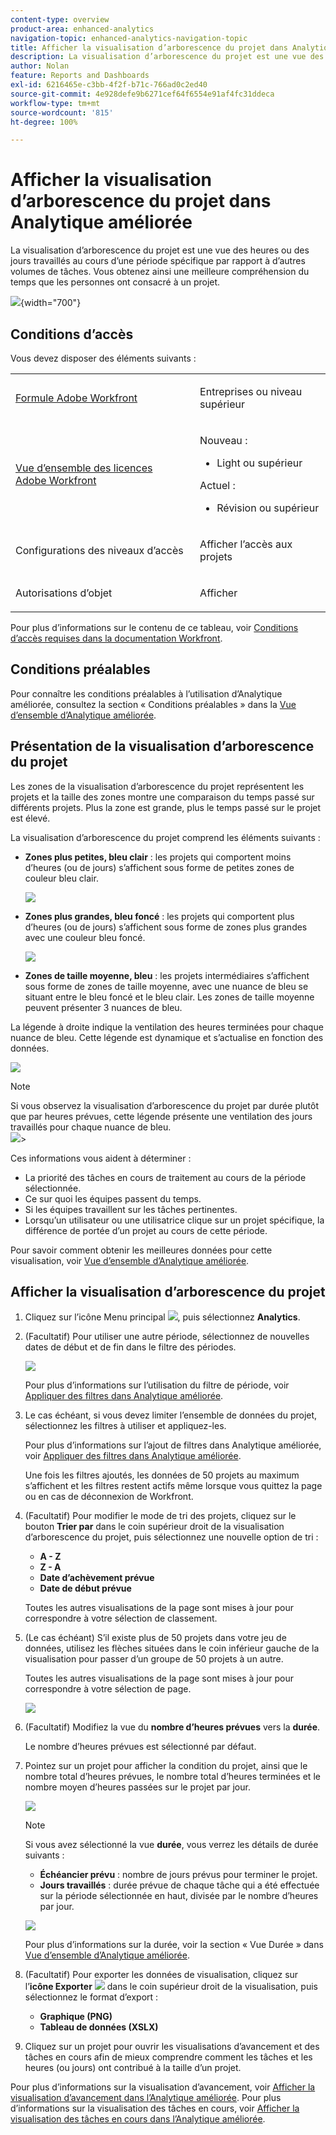 ```yaml
---
content-type: overview
product-area: enhanced-analytics
navigation-topic: enhanced-analytics-navigation-topic
title: Afficher la visualisation d’arborescence du projet dans Analytique améliorée
description: La visualisation d’arborescence du projet est une vue des heures ou des jours travaillés au cours d’une période spécifique par rapport à d’autres volumes de tâches. Vous obtenez ainsi une meilleure compréhension du temps que les personnes ont consacré à un projet.
author: Nolan
feature: Reports and Dashboards
exl-id: 6216465e-c3bb-4f2f-b71c-766ad0c2ed40
source-git-commit: 4e928defe9b6271cef64f6554e91af4fc31ddeca
workflow-type: tm+mt
source-wordcount: '815'
ht-degree: 100%

---
```


# Afficher la visualisation d’arborescence du projet dans Analytique améliorée

<!-- Audited: 12/2023 -->

La visualisation d’arborescence du projet est une vue des heures ou des jours travaillés au cours d’une période spécifique par rapport à d’autres volumes de tâches. Vous obtenez ainsi une meilleure compréhension du temps que les personnes ont consacré à un projet.

![](assets/project-treemap-350x126.png){width="700"}

## Conditions d’accès

Vous devez disposer des éléments suivants :

<table style="table-layout:auto"> 
 <col> 
 <col> 
 <tbody> 
  <tr> 
   <td role="rowheader"><a href="https://www.workfront.com/plans?lang=fr" target="_blank">Formule Adobe Workfront</a></td> 
   <td> <p>Entreprises ou niveau supérieur</p> </td> 
  </tr> 
  <tr> 
   <td role="rowheader"><a href="../administration-and-setup/add-users/access-levels-and-object-permissions/wf-licenses.md" class="MCXref xref">Vue d’ensemble des licences Adobe Workfront</a></td> 
   <td>   <p>Nouveau :</p> 
   <ul><li>Light ou supérieur</li></ul>
   <p>Actuel :</p>
   <ul><li>Révision ou supérieur</li></ul>
 </td> 
  </tr> 
  <tr> 
   <td role="rowheader">Configurations des niveaux d’accès</td> 
   <td> <p>Afficher l’accès aux projets</p> <!--<p>Note: If you still don't have access, ask your Workfront administrator if they set additional restrictions in your access level.<br>For information on how a Workfront administrator can change your access level, see <a href="../administration-and-setup/add-users/configure-and-grant-access/create-modify-access-levels.md" class="MCXref xref">Create or modify custom access levels</a>.</p>--> </td> 
  </tr> 
  <tr> 
   <td role="rowheader">Autorisations d’objet</td> 
   <td> <p>Afficher</p> <!--<p>For information on requesting additional access, see <a href="../workfront-basics/grant-and-request-access-to-objects/request-access.md" class="MCXref xref">Request access to objects </a>.</p>--> </td> 
  </tr> 
 </tbody> 
</table>

Pour plus d’informations sur le contenu de ce tableau, voir [Conditions d’accès requises dans la documentation Workfront](/help/quicksilver/administration-and-setup/add-users/access-levels-and-object-permissions/access-level-requirements-in-documentation.md).

## Conditions préalables

Pour connaître les conditions préalables à l’utilisation d’Analytique améliorée, consultez la section « Conditions préalables » dans la [Vue d’ensemble d’Analytique améliorée](../enhanced-analytics/enhanced-analytics-overview.md).

## Présentation de la visualisation d’arborescence du projet

Les zones de la visualisation d’arborescence du projet représentent les projets et la taille des zones montre une comparaison du temps passé sur différents projets. Plus la zone est grande, plus le temps passé sur le projet est élevé.

La visualisation d’arborescence du projet comprend les éléments suivants :

* **Zones plus petites, bleu clair** : les projets qui comportent moins d’heures (ou de jours) s’affichent sous forme de petites zones de couleur bleu clair.

  ![](assets/project-treemap-smaller-box.png)

* **Zones plus grandes, bleu foncé** : les projets qui comportent plus d’heures (ou de jours) s’affichent sous forme de zones plus grandes avec une couleur bleu foncé.

  ![](assets/project-treemap-larger-box-350x205.png)

* **Zones de taille moyenne, bleu** : les projets intermédiaires s’affichent sous forme de zones de taille moyenne, avec une nuance de bleu se situant entre le bleu foncé et le bleu clair. Les zones de taille moyenne peuvent présenter 3 nuances de bleu.

La légende à droite indique la ventilation des heures terminées pour chaque nuance de bleu. Cette légende est dynamique et s’actualise en fonction des données.

![](assets/project-treemap-hours-completed.png)

>[!NOTE]
>
>Si vous observez la visualisation d’arborescence du projet par durée plutôt que par heures prévues, cette légende présente une ventilation des jours travaillés pour chaque nuance de bleu.\
>![](assets/project-treemap-days-worked.png)>

Ces informations vous aident à déterminer :

* La priorité des tâches en cours de traitement au cours de la période sélectionnée.
* Ce sur quoi les équipes passent du temps.
* Si les équipes travaillent sur les tâches pertinentes.
* Lorsqu’un utilisateur ou une utilisatrice clique sur un projet spécifique, la différence de portée d’un projet au cours de cette période.

Pour savoir comment obtenir les meilleures données pour cette visualisation, voir [Vue d’ensemble d’Analytique améliorée](../enhanced-analytics/enhanced-analytics-overview.md).

## Afficher la visualisation d’arborescence du projet

1. Cliquez sur l’icône Menu principal ![](assets/main-menu-icon-16x12.png), puis sélectionnez **Analytics**.
1. (Facultatif) Pour utiliser une autre période, sélectionnez de nouvelles dates de début et de fin dans le filtre des périodes.

   ![](assets/filters-select-date-range-350x344.png)

   Pour plus d’informations sur l’utilisation du filtre de période, voir [Appliquer des filtres dans Analytique améliorée](../enhanced-analytics/use-enhanced-analytics-filters.md).

1. Le cas échéant, si vous devez limiter l’ensemble de données du projet, sélectionnez les filtres à utiliser et appliquez-les.

   Pour plus d’informations sur l’ajout de filtres dans Analytique améliorée, voir [Appliquer des filtres dans Analytique améliorée](../enhanced-analytics/use-enhanced-analytics-filters.md).

   Une fois les filtres ajoutés, les données de 50 projets au maximum s’affichent et les filtres restent actifs même lorsque vous quittez la page ou en cas de déconnexion de Workfront.

1. (Facultatif) Pour modifier le mode de tri des projets, cliquez sur le bouton **Trier par** dans le coin supérieur droit de la visualisation d’arborescence du projet, puis sélectionnez une nouvelle option de tri :

   * **A - Z**
   * **Z - A**
   * **Date d’achèvement prévue**
   * **Date de début prévue**

   Toutes les autres visualisations de la page sont mises à jour pour correspondre à votre sélection de classement.

1. (Le cas échéant) S’il existe plus de 50 projets dans votre jeu de données, utilisez les flèches situées dans le coin inférieur gauche de la visualisation pour passer d’un groupe de 50 projets à un autre.

   Toutes les autres visualisations de la page sont mises à jour pour correspondre à votre sélection de page.

   ![](assets/pagination-350x118.png)

1. (Facultatif) Modifiez la vue du **nombre d’heures prévues** vers la **durée**.

   Le nombre d’heures prévues est sélectionné par défaut.

1. Pointez sur un projet pour afficher la condition du projet, ainsi que le nombre total d’heures prévues, le nombre total d’heures terminées et le nombre moyen d’heures passées sur le projet par jour.

   ![](assets/project-treemap-project-details-350x404.png)

   >[!NOTE]
   >
   >Si vous avez sélectionné la vue **durée**, vous verrez les détails de durée suivants :
   >
   >* **Échéancier prévu** : nombre de jours prévus pour terminer le projet.
   >* **Jours travaillés** : durée prévue de chaque tâche qui a été effectuée sur la période sélectionnée en haut, divisée par le nombre d’heures par jour.
   >   
   >![](assets/duration-treemap-350x159.png)
   >
   >Pour plus d’informations sur la durée, voir la section « Vue Durée » dans [Vue d’ensemble d’Analytique améliorée](../enhanced-analytics/enhanced-analytics-overview.md).

1. (Facultatif) Pour exporter les données de visualisation, cliquez sur l’**icône Exporter** ![](assets/export.png) dans le coin supérieur droit de la visualisation, puis sélectionnez le format d’export :

   * **Graphique (PNG)**
   * **Tableau de données (XSLX)**

1. Cliquez sur un projet pour ouvrir les visualisations d’avancement et des tâches en cours afin de mieux comprendre comment les tâches et les heures (ou jours) ont contribué à la taille d’un projet.

Pour plus d’informations sur la visualisation d’avancement, voir [Afficher la visualisation d’avancement dans l’Analytique améliorée](../enhanced-analytics/burndown-overview.md). Pour plus d’informations sur la visualisation des tâches en cours, voir [Afficher la visualisation des tâches en cours dans l’Analytique améliorée](../enhanced-analytics/tasks-in-flight-overview.md).

